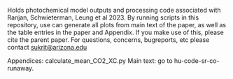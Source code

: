 Holds photochemical model outputs and processing code associated with Ranjan, Schwieterman, Leung et al 2023. By running scripts in this repository, use can generate all plots from main text of the paper, as well as the table entries in the paper and Appendix. If you make use of this, please cite the parent paper. For questions, concerns, bugreports, etc please contact sukrit@arizona.edu

Appendices: calculate_mean_CO2_XC.py
Main text: go to hu-code-sr-co-runaway.
